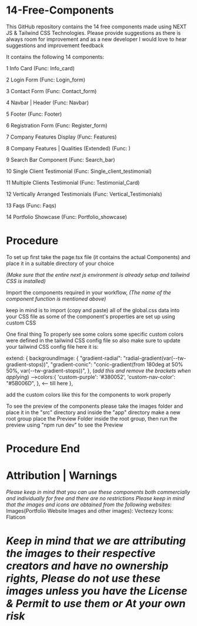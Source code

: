 # 14-Free-Components

This GitHub repository contains the 14 free components made using NEXT JS & Tailwind CSS Technologies.
Please provide suggestions as there is always room for improvement and as a new developer I would love to hear suggestions and improvement feedback

It contains the following 14 components:

1 Info Card (Func: Info_card)

2 Login Form (Func: Login_form)

3 Contact Form (Func: Contact_form)

4 Navbar | Header (Func: Navbar)

5 Footer (Func: Footer)

6 Registration Form (Func: Register_form)

7 Company Features Display (Func: Features)

8 Company Features | Qualities (Extended) (Func: )

9 Search Bar Component (Func: Search_bar)

10 Single Client Testimonial (Func: Single_client_testimonial)

11 Multiple Clients Testimonial (Func: Testimonial_Card)

12 Vertically Arranged Testimonials (Func: Vertical_Testimonials)

13 Faqs (Func: Faqs)

14 Portfolio Showcase (Func: Portfolio_showcase)

# Procedure

To set up first take the page.tsx file (it contains the actual Components) and place it in a suitable directory of your choice

*(Make sure that the entire next js environment is already setup and tailwind CSS is installed)* 

Import the components required in your workflow, *(The name of the component function is mentioned above)* 

keep in mind is to import (copy and paste) all of the global.css data into your CSS file as some of the component's properties are set up using custom CSS



One final thing To properly see some colors some specific custom colors were defined in the tailwind CSS config file so also make sure to update your tailwind CSS config file here it is:

extend: {
      backgroundImage: {
        "gradient-radial": "radial-gradient(var(--tw-gradient-stops))",
        "gradient-conic":
          "conic-gradient(from 180deg at 50% 50%, var(--tw-gradient-stops))",
      },
      (*add this and remove the brackets when applying*) -->colors:{
        'custom-purple': '#380052',
        'custom-nav-color': "#5B006D",
      }, <-- till here
    },

add the custom colors like this for the components to work properly

To see the preview of the components please take the images folder and place it in the "src" directory and inside the "app" directory make a new root group place the Preview Folder inside the root group, then run the preview using "npm run dev" to see the Preview

# Procedure End


# Attribution | Warnings
*Please keep in mind that you can use these components both commercially and individually for free and there are no restrictions*
*Please keep in mind that the images and icons are obtained from the following websites*:
Images(Portfolio Website Images and other images): Vecteezy
Icons: Flaticon

# *Keep in mind that we are attributing the images to their respective creators and have no ownership rights, Please do not use these images unless you have the License & Permit to use them or At your own risk*
